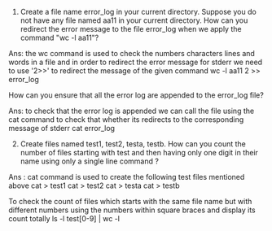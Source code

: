   1. Create a file name error_log in your current directory. Suppose you do not have any file named aa11 in your current directory. How can you redirect the error message to the file error_log when we apply the command "wc -l aa11"?  
         
Ans: the wc command is used to check the numbers characters lines and words in a file and in order to redirect the error message for stderr we need to use '2>>' to redirect the message of the given command
	 wc -l  aa11 2 >> error_log
     
How can you ensure that all the error log are appended to the error_log file?

Ans: to check that the error log is appended we can call the file using the cat command to check that whether its redirects to the corresponding message of stderr
         cat error_log

 2. Create files named test1, test2, testa, testb. How can you count the number of  files starting with test and then having only one digit in their name using only a single line command ?

Ans : cat command is used to create the following test files mentioned above 
         cat > test1
         cat > test2
         cat > testa
         cat > testb

To check the count of files which starts with the same file name but with different numbers using the numbers within square braces and display its count totally 
         ls -l test[0-9] | wc -l
